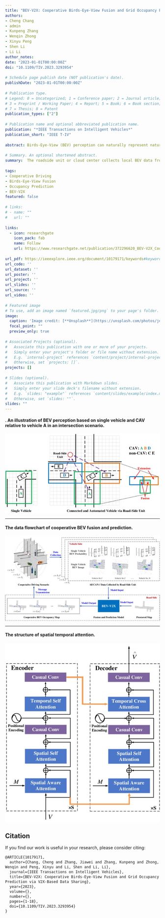 ```yaml
---
title: "BEV-V2X: Cooperative Birds-Eye-View Fusion and Grid Occupancy Prediction via V2X-Based Data Sharing"
authors:
- Cheng Chang
- admin
- Kunpeng Zhang
- Wenqin Zhong
- Xinyu Peng
- Shen Li
- Li Li
author_notes:
date: "2023-01-01T00:00:00Z"
doi: "10.1109/TIV.2023.3293954"

# Schedule page publish date (NOT publication's date).
publishDate: "2023-01-01T00:00:00Z"

# Publication type.
# Legend: 0 = Uncategorized; 1 = Conference paper; 2 = Journal article;
# 3 = Preprint / Working Paper; 4 = Report; 5 = Book; 6 = Book section;
# 7 = Thesis; 8 = Patent
publication_types: ["2"]

# Publication name and optional abbreviated publication name.
publication: "*IEEE Transactions on Intelligent Vehicles*"
publication_short: "IEEE T-IV"

abstract: Birds-Eye-View (BEV) perception can naturally represent natural scenes, which is conducive to multimodal data processing and fusion. BEV data contain rich semantics and integrate the information of driving scenes, which play an important role in researches related to autonomous driving. However, BEV constructed by single vehicle perception encounter certain issues, such as low accuracy and insufficient range, and thus cannot be well applied to scenario understanding and driving situation prediction. To address the challenges, this paper proposes a novel data-driven approach based on vehicle-to-everything (V2X) communication. The roadside unit or cloud center collects local BEV data from all connected and automated vehicles (CAVs) within the control area, then fuses and predicts the future global BEV occupancy grid map. It provides powerful support for driving safety warning, cooperative driving planning, cooperative traffic control and other applications. More precisely, we develop an attention-based cooperative BEV fusion and prediction model called BEV-V2X. We also compare the performance of BEV-V2X with that of single vehicle prediction. Experimental results demonstrate that our proposed method achieves higher accuracy. Even in cases where not all vehicles are CAVs, the model can still comprehensively estimate and predict global spatiotemporal changes. We also discuss the impact of the CAV rate, single vehicle perception ability, and grid size on the fusion and prediction results.

# Summary. An optional shortened abstract.
summary:  The roadside unit or cloud center collects local BEV data from all connected and automated vehicles (CAVs) within the control area, then fuses and predicts the future global BEV occupancy grid map. 

tags:
- Cooperative Driving
- Birds-Eye-View Fusion
- Occupancy Prediction
- BEV-V2X
featured: false

# links:
# - name: ""
#   url: ""

links:
  - icon: researchgate
    icon_pack: fab
    name: Follow
    url: https://www.researchgate.net/publication/372296620_BEV-V2X_Cooperative_Birds-Eye-View_Fusion_and_Grid_Occupancy_Prediction_via_V2X-Based_Data_Sharing

url_pdf: https://ieeexplore.ieee.org/document/10179171/keywords#keywords
url_code: ''
url_dataset: ''
url_poster: ''
url_project: ''
url_slides: ''
url_source: ''
url_video: ''

# Featured image
# To use, add an image named `featured.jpg/png` to your page's folder. 
image:
  caption: 'Image credit: [**Unsplash**](https://unsplash.com/photos/jdD8gXaTZsc)'
  focal_point: ""
  preview_only: true

# Associated Projects (optional).
#   Associate this publication with one or more of your projects.
#   Simply enter your project's folder or file name without extension.
#   E.g. `internal-project` references `content/project/internal-project/index.md`.
#   Otherwise, set `projects: []`.
projects: []

# Slides (optional).
#   Associate this publication with Markdown slides.
#   Simply enter your slide deck's filename without extension.
#   E.g. `slides: "example"` references `content/slides/example/index.md`.
#   Otherwise, set `slides: ""`.
slides: ""
---
```


#### . An illustration of BEV perception based on single vehicle and CAV relative to vehicle A in an intersection scenario.
![avatar](./Fig_1.jpg)

---
#### The data flowchart of cooperative BEV fusion and prediction.
![avatar](./Fig_2.jpg)



---
#### The structure of spatial temporal attention.
![avatar](./Fig_4.jpg)


## Citation
If you find our work is useful in your research, please consider citing:
```
@ARTICLE{10179171,
  author={Chang, Cheng and Zhang, Jiawei and Zhang, Kunpeng and Zhong, Wenqin and Peng, Xinyu and Li, Shen and Li, Li},
  journal={IEEE Transactions on Intelligent Vehicles}, 
  title={BEV-V2X: Cooperative Birds-Eye-View Fusion and Grid Occupancy Prediction via V2X-Based Data Sharing}, 
  year={2023},
  volume={},
  number={},
  pages={1-18},
  doi={10.1109/TIV.2023.3293954}
}
```

